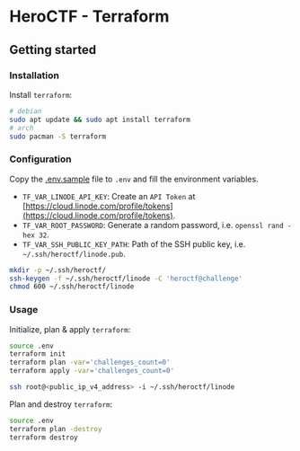 # HeroCTF - Terraform

## Getting started

### Installation

Install `terraform`:

```bash
# debian
sudo apt update && sudo apt install terraform
# arch
sudo pacman -S terraform
```

### Configuration

Copy the [.env.sample](.env.sample) file to `.env` and fill the environment variables.

- `TF_VAR_LINODE_API_KEY`: Create an `API Token` at [https://cloud.linode.com/profile/tokens](https://cloud.linode.com/profile/tokens).
- `TF_VAR_ROOT_PASSWORD`: Generate a random password, i.e. `openssl rand -hex 32`.
- `TF_VAR_SSH_PUBLIC_KEY_PATH`: Path of the SSH public key, i.e. `~/.ssh/heroctf/linode.pub`.

```bash
mkdir -p ~/.ssh/heroctf/
ssh-keygen -f ~/.ssh/heroctf/linode -C 'heroctf@challenge'
chmod 600 ~/.ssh/heroctf/linode
```

### Usage

Initialize, plan & apply `terraform`:

```bash
source .env
terraform init
terraform plan -var='challenges_count=0'
terraform apply -var='challenges_count=0'

ssh root@<public_ip_v4_address> -i ~/.ssh/heroctf/linode
```

Plan and destroy `terraform`:

```bash
source .env
terraform plan -destroy
terraform destroy
```
